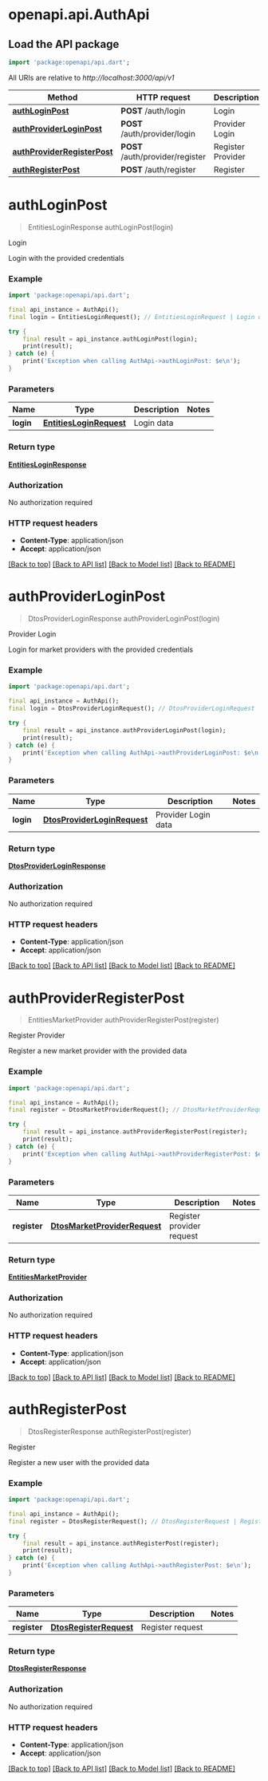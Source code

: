 # openapi.api.AuthApi

## Load the API package
```dart
import 'package:openapi/api.dart';
```

All URIs are relative to *http://localhost:3000/api/v1*

Method | HTTP request | Description
------------- | ------------- | -------------
[**authLoginPost**](AuthApi.md#authloginpost) | **POST** /auth/login | Login
[**authProviderLoginPost**](AuthApi.md#authproviderloginpost) | **POST** /auth/provider/login | Provider Login
[**authProviderRegisterPost**](AuthApi.md#authproviderregisterpost) | **POST** /auth/provider/register | Register Provider
[**authRegisterPost**](AuthApi.md#authregisterpost) | **POST** /auth/register | Register


# **authLoginPost**
> EntitiesLoginResponse authLoginPost(login)

Login

Login with the provided credentials

### Example
```dart
import 'package:openapi/api.dart';

final api_instance = AuthApi();
final login = EntitiesLoginRequest(); // EntitiesLoginRequest | Login data

try {
    final result = api_instance.authLoginPost(login);
    print(result);
} catch (e) {
    print('Exception when calling AuthApi->authLoginPost: $e\n');
}
```

### Parameters

Name | Type | Description  | Notes
------------- | ------------- | ------------- | -------------
 **login** | [**EntitiesLoginRequest**](EntitiesLoginRequest.md)| Login data | 

### Return type

[**EntitiesLoginResponse**](EntitiesLoginResponse.md)

### Authorization

No authorization required

### HTTP request headers

 - **Content-Type**: application/json
 - **Accept**: application/json

[[Back to top]](#) [[Back to API list]](../README.md#documentation-for-api-endpoints) [[Back to Model list]](../README.md#documentation-for-models) [[Back to README]](../README.md)

# **authProviderLoginPost**
> DtosProviderLoginResponse authProviderLoginPost(login)

Provider Login

Login for market providers with the provided credentials

### Example
```dart
import 'package:openapi/api.dart';

final api_instance = AuthApi();
final login = DtosProviderLoginRequest(); // DtosProviderLoginRequest | Provider Login data

try {
    final result = api_instance.authProviderLoginPost(login);
    print(result);
} catch (e) {
    print('Exception when calling AuthApi->authProviderLoginPost: $e\n');
}
```

### Parameters

Name | Type | Description  | Notes
------------- | ------------- | ------------- | -------------
 **login** | [**DtosProviderLoginRequest**](DtosProviderLoginRequest.md)| Provider Login data | 

### Return type

[**DtosProviderLoginResponse**](DtosProviderLoginResponse.md)

### Authorization

No authorization required

### HTTP request headers

 - **Content-Type**: application/json
 - **Accept**: application/json

[[Back to top]](#) [[Back to API list]](../README.md#documentation-for-api-endpoints) [[Back to Model list]](../README.md#documentation-for-models) [[Back to README]](../README.md)

# **authProviderRegisterPost**
> EntitiesMarketProvider authProviderRegisterPost(register)

Register Provider

Register a new market provider with the provided data

### Example
```dart
import 'package:openapi/api.dart';

final api_instance = AuthApi();
final register = DtosMarketProviderRequest(); // DtosMarketProviderRequest | Register provider request

try {
    final result = api_instance.authProviderRegisterPost(register);
    print(result);
} catch (e) {
    print('Exception when calling AuthApi->authProviderRegisterPost: $e\n');
}
```

### Parameters

Name | Type | Description  | Notes
------------- | ------------- | ------------- | -------------
 **register** | [**DtosMarketProviderRequest**](DtosMarketProviderRequest.md)| Register provider request | 

### Return type

[**EntitiesMarketProvider**](EntitiesMarketProvider.md)

### Authorization

No authorization required

### HTTP request headers

 - **Content-Type**: application/json
 - **Accept**: application/json

[[Back to top]](#) [[Back to API list]](../README.md#documentation-for-api-endpoints) [[Back to Model list]](../README.md#documentation-for-models) [[Back to README]](../README.md)

# **authRegisterPost**
> DtosRegisterResponse authRegisterPost(register)

Register

Register a new user with the provided data

### Example
```dart
import 'package:openapi/api.dart';

final api_instance = AuthApi();
final register = DtosRegisterRequest(); // DtosRegisterRequest | Register request

try {
    final result = api_instance.authRegisterPost(register);
    print(result);
} catch (e) {
    print('Exception when calling AuthApi->authRegisterPost: $e\n');
}
```

### Parameters

Name | Type | Description  | Notes
------------- | ------------- | ------------- | -------------
 **register** | [**DtosRegisterRequest**](DtosRegisterRequest.md)| Register request | 

### Return type

[**DtosRegisterResponse**](DtosRegisterResponse.md)

### Authorization

No authorization required

### HTTP request headers

 - **Content-Type**: application/json
 - **Accept**: application/json

[[Back to top]](#) [[Back to API list]](../README.md#documentation-for-api-endpoints) [[Back to Model list]](../README.md#documentation-for-models) [[Back to README]](../README.md)

